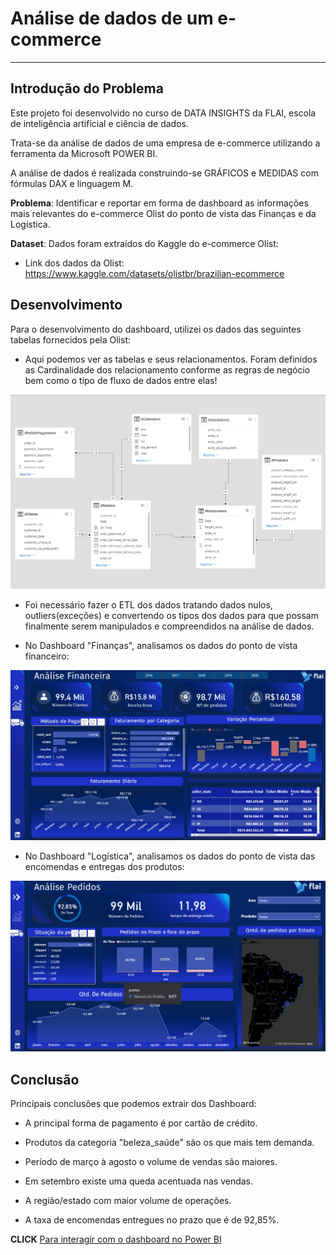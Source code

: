 # Análise de dados de um e-commerce

---

## **Introdução do Problema**

Este projeto foi desenvolvido no curso de DATA INSIGHTS da FLAI, escola de inteligência artificial e ciência de dados.

Trata-se da análise de dados de uma empresa de e-commerce utilizando a ferramenta da Microsoft POWER BI.

A análise de dados é realizada construindo-se GRÁFICOS e MEDIDAS com fórmulas DAX e linguagem M. 


**Problema**: Identificar e reportar em forma de dashboard as informações mais relevantes do e-commerce Olist do ponto de vista das Finanças e da Logística. 

**Dataset**: Dados foram extraídos do Kaggle do e-commerce Olist:

* Link dos dados da Olist: https://www.kaggle.com/datasets/olistbr/brazilian-ecommerce


## **Desenvolvimento**

Para o desenvolvimento do dashboard, utilizei os dados das seguintes tabelas fornecidos pela Olist: 
* Aqui podemos ver as tabelas e seus relacionamentos. Foram definidos as Cardinalidade dos relacionamento conforme as regras de negócio bem como o tipo de fluxo de dados entre elas!

![Screenshot](relacionamentos_olist.png)

* Foi necessário fazer o ETL dos dados tratando dados nulos, outliers(exceções) e convertendo os tipos dos dados para que possam finalmente serem manipulados e compreendidos na análise de dados.

* No Dashboard "Finanças", analisamos os dados do ponto de vista financeiro:

![Screenshot](meu_dash_ecommerce_financas.png)

* No Dashboard "Logística", analisamos os dados do ponto de vista das encomendas e entregas dos produtos:

![Screenshot](meu_dash_ecommerce_logistica.png)

## **Conclusão**

Principais conclusões que podemos extrair dos Dashboard:

* A principal forma de pagamento é por cartão de crédito.

* Produtos da categoria "beleza_saúde" são os que mais tem demanda.

* Período de março à agosto o volume de vendas são maiores.

* Em setembro existe uma queda acentuada nas vendas.

* A região/estado com maior volume de operações.

* A taxa de encomendas entregues no prazo que é de 92,85%.


**CLICK** [Para interagir com o  dashboard no Power BI](https://app.powerbi.com/view?r=eyJrIjoiNWEwZDJmOGMtYjE3OS00ZWRjLTg5ZWMtOThmMWRlYWMzY2E4IiwidCI6IjZkYmExZDM2LTUwYTItNDRlMC04NDFkLTVjODliYjlhNDFlMCJ9&pageName=ReportSectionb9db0aeb7739ba08d78e)
